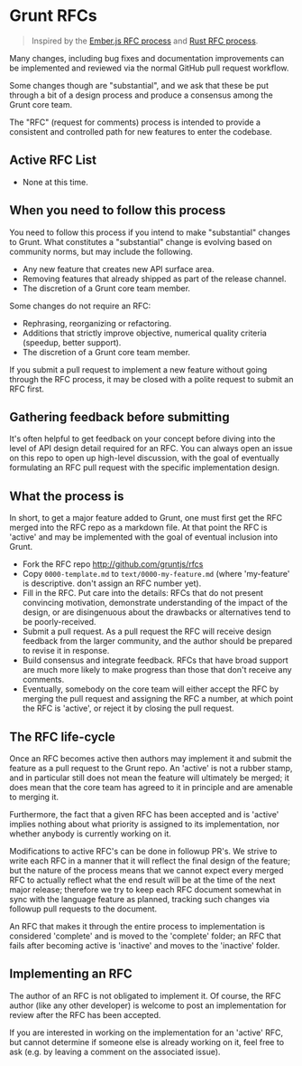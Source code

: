 # Grunt RFCs

> Inspired by the [Ember.js RFC process] and [Rust RFC process].

Many changes, including bug fixes and documentation improvements can be
implemented and reviewed via the normal GitHub pull request workflow.

Some changes though are "substantial", and we ask that these be put through a
bit of a design process and produce a consensus among the Grunt core team.

The "RFC" (request for comments) process is intended to provide a consistent
and controlled path for new features to enter the codebase.

## Active RFC List

* None at this time.

## When you need to follow this process

You need to follow this process if you intend to make "substantial" changes to
Grunt. What constitutes a "substantial" change is evolving based on community
norms, but may include the following.

  - Any new feature that creates new API surface area.
  - Removing features that already shipped as part of the release channel.
  - The discretion of a Grunt core team member.

Some changes do not require an RFC:

  - Rephrasing, reorganizing or refactoring.
  - Additions that strictly improve objective, numerical quality
  criteria (speedup, better support).
  - The discretion of a Grunt core team member.

If you submit a pull request to implement a new feature without going
through the RFC process, it may be closed with a polite request to
submit an RFC first.

## Gathering feedback before submitting

It's often helpful to get feedback on your concept before diving into the
level of API design detail required for an RFC. You can always open an
issue on this repo to open up high-level discussion, with the goal of
eventually formulating an RFC pull request with the specific implementation
design.

## What the process is

In short, to get a major feature added to Grunt, one must first get the
RFC merged into the RFC repo as a markdown file. At that point the RFC
is 'active' and may be implemented with the goal of eventual inclusion
into Grunt.

* Fork the RFC repo http://github.com/gruntjs/rfcs
* Copy `0000-template.md` to `text/0000-my-feature.md` (where
'my-feature' is descriptive. don't assign an RFC number yet).
* Fill in the RFC. Put care into the details: RFCs that do not
present convincing motivation, demonstrate understanding of the
impact of the design, or are disingenuous about the drawbacks or
alternatives tend to be poorly-received.
* Submit a pull request. As a pull request the RFC will receive design
feedback from the larger community, and the author should be prepared
to revise it in response.
* Build consensus and integrate feedback. RFCs that have broad support
are much more likely to make progress than those that don't receive any
comments.
* Eventually, somebody on the core team will either accept the RFC by
merging the pull request and assigning the RFC a number, at which point
the RFC is 'active', or reject it by closing the pull request.

## The RFC life-cycle

Once an RFC becomes active then authors may implement it and submit the
feature as a pull request to the Grunt repo. An 'active' is not a rubber
stamp, and in particular still does not mean the feature will ultimately
be merged; it does mean that the core team has agreed to it in principle
and are amenable to merging it.

Furthermore, the fact that a given RFC has been accepted and is
'active' implies nothing about what priority is assigned to its
implementation, nor whether anybody is currently working on it.

Modifications to active RFC's can be done in followup PR's. We strive
to write each RFC in a manner that it will reflect the final design of
the feature; but the nature of the process means that we cannot expect
every merged RFC to actually reflect what the end result will be at
the time of the next major release; therefore we try to keep each RFC
document somewhat in sync with the language feature as planned,
tracking such changes via followup pull requests to the document.

An RFC that makes it through the entire process to implementation is
considered 'complete' and is moved to the 'complete' folder; an RFC
that fails after becoming active is 'inactive' and moves to the
'inactive' folder.

## Implementing an RFC

The author of an RFC is not obligated to implement it. Of course, the
RFC author (like any other developer) is welcome to post an
implementation for review after the RFC has been accepted.

If you are interested in working on the implementation for an 'active'
RFC, but cannot determine if someone else is already working on it,
feel free to ask (e.g. by leaving a comment on the associated issue).

[Ember.js RFC process]: https://github.com/emberjs/rfcs
[Rust RFC process]: https://github.com/rust-lang/rfcs
